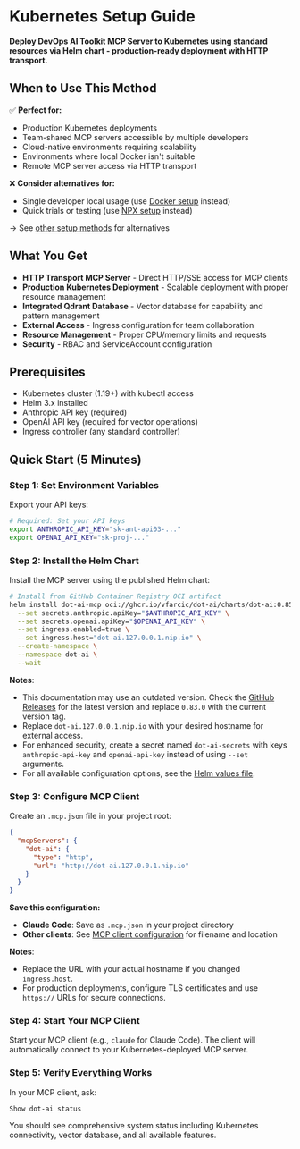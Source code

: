 # Kubernetes Setup Guide

**Deploy DevOps AI Toolkit MCP Server to Kubernetes using standard resources via Helm chart - production-ready deployment with HTTP transport.**

## When to Use This Method

✅ **Perfect for:**
- Production Kubernetes deployments
- Team-shared MCP servers accessible by multiple developers
- Cloud-native environments requiring scalability
- Environments where local Docker isn't suitable
- Remote MCP server access via HTTP transport

❌ **Consider alternatives for:**
- Single developer local usage (use [Docker setup](docker-setup.md) instead)
- Quick trials or testing (use [NPX setup](npx-setup.md) instead)

→ See [other setup methods](../mcp-setup.md#setup-methods) for alternatives

## What You Get

- **HTTP Transport MCP Server** - Direct HTTP/SSE access for MCP clients
- **Production Kubernetes Deployment** - Scalable deployment with proper resource management
- **Integrated Qdrant Database** - Vector database for capability and pattern management
- **External Access** - Ingress configuration for team collaboration
- **Resource Management** - Proper CPU/memory limits and requests
- **Security** - RBAC and ServiceAccount configuration

## Prerequisites

- Kubernetes cluster (1.19+) with kubectl access
- Helm 3.x installed
- Anthropic API key (required)
- OpenAI API key (required for vector operations)
- Ingress controller (any standard controller)

## Quick Start (5 Minutes)

### Step 1: Set Environment Variables

Export your API keys:

```bash
# Required: Set your API keys
export ANTHROPIC_API_KEY="sk-ant-api03-..."
export OPENAI_API_KEY="sk-proj-..."
```

### Step 2: Install the Helm Chart

Install the MCP server using the published Helm chart:

```bash
# Install from GitHub Container Registry OCI artifact
helm install dot-ai-mcp oci://ghcr.io/vfarcic/dot-ai/charts/dot-ai:0.85.0 \
  --set secrets.anthropic.apiKey="$ANTHROPIC_API_KEY" \
  --set secrets.openai.apiKey="$OPENAI_API_KEY" \
  --set ingress.enabled=true \
  --set ingress.host="dot-ai.127.0.0.1.nip.io" \
  --create-namespace \
  --namespace dot-ai \
  --wait
```

**Notes**: 
- This documentation may use an outdated version. Check the [GitHub Releases](https://github.com/vfarcic/dot-ai/releases) for the latest version and replace `0.83.0` with the current version tag.
- Replace `dot-ai.127.0.0.1.nip.io` with your desired hostname for external access.
- For enhanced security, create a secret named `dot-ai-secrets` with keys `anthropic-api-key` and `openai-api-key` instead of using `--set` arguments.
- For all available configuration options, see the [Helm values file](https://github.com/vfarcic/dot-ai/blob/main/charts/values.yaml).

### Step 3: Configure MCP Client

Create an `.mcp.json` file in your project root:

```json
{
  "mcpServers": {
    "dot-ai": {
      "type": "http",
      "url": "http://dot-ai.127.0.0.1.nip.io"
    }
  }
}
```

**Save this configuration:**
- **Claude Code**: Save as `.mcp.json` in your project directory
- **Other clients**: See [MCP client configuration](../mcp-setup.md#mcp-client-compatibility) for filename and location

**Notes**:
- Replace the URL with your actual hostname if you changed `ingress.host`.
- For production deployments, configure TLS certificates and use `https://` URLs for secure connections.

### Step 4: Start Your MCP Client

Start your MCP client (e.g., `claude` for Claude Code). The client will automatically connect to your Kubernetes-deployed MCP server.

### Step 5: Verify Everything Works

In your MCP client, ask:
```
Show dot-ai status
```

You should see comprehensive system status including Kubernetes connectivity, vector database, and all available features.